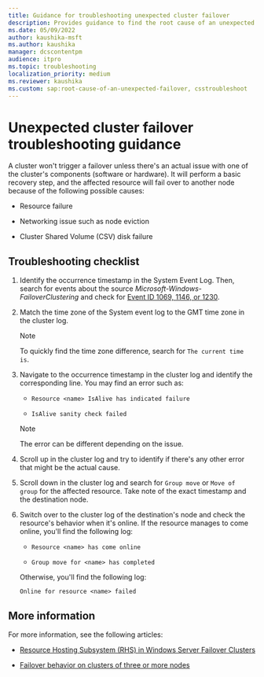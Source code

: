 ```yaml
---
title: Guidance for troubleshooting unexpected cluster failover
description: Provides guidance to find the root cause of an unexpected failover in a Windows-based failover cluster.
ms.date: 05/09/2022
author: kaushika-msft
ms.author: kaushika
manager: dcscontentpm
audience: itpro
ms.topic: troubleshooting
localization_priority: medium
ms.reviewer: kaushika
ms.custom: sap:root-cause-of-an-unexpected-failover, csstroubleshoot
---
```

# Unexpected cluster failover troubleshooting guidance

A cluster won't trigger a failover unless there's an actual issue with one of the cluster's components (software or hardware). It will perform a basic recovery step, and the affected resource will fail over to another node because of the following possible causes:

- Resource failure

- Networking issue such as node eviction

- Cluster Shared Volume (CSV) disk failure

## Troubleshooting checklist

1. Identify the occurrence timestamp in the System Event Log. Then, search for events about the source *Microsoft-Windows-FailoverClustering* and check for [Event ID 1069, 1146, or 1230](https://techcommunity.microsoft.com/t5/failover-clustering/understanding-how-failover-clustering-recovers-from-unresponsive/ba-p/371847).

2. Match the time zone of the System event log to the GMT time zone in the cluster log.

   > [!NOTE]
   > To quickly find the time zone difference, search for `The current time is`.

3. Navigate to the occurrence timestamp in the cluster log and identify the corresponding line. You may find an error such as:

   - `Resource <name> IsAlive has indicated failure`

   - `IsAlive sanity check failed`

   > [!NOTE]
   > The error can be different depending on the issue.

4. Scroll up in the cluster log and try to identify if there's any other error that might be the actual cause.

5. Scroll down in the cluster log and search for `Group move` or `Move of group` for the affected resource. Take note of the exact timestamp and the destination node.

6. Switch over to the cluster log of the destination's node and check the resource's behavior when it's online. If the resource manages to come online, you'll find the following log:

   - `Resource <name> has come online`

   - `Group move for <name> has completed`

   Otherwise, you'll find the following log:

   `Online for resource <name> failed`

## More information

For more information, see the following articles:

- [Resource Hosting Subsystem (RHS) in Windows Server Failover Clusters](/archive/blogs/askcore/resource-hosting-subsystem-rhs-in-windows-server-2008-failover-clusters)

- [Failover behavior on clusters of three or more nodes](groups-fail-logic-three-more-cluster-node-members.md)
